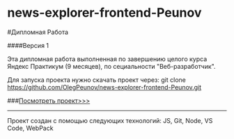 # news-explorer-frontend-Peunov

#Дипломная Работа

####Версия 1

Эта дипломная работа выполненная по завершению целого курса Яндекс Практикум (9 месяцев), по сециальности "Веб-разработчик".

Для запуска проекта нужно скачать проект через: git clone https://github.com/OlegPeunov/news-explorer-frontend-Peunov.git

###[Посмотреть проект>>>](https://olegpeunov.github.io/news-explorer-frontend-Peunov/)



***
Проект создан с помощью следующих технологий: JS, Git, Node, VS Code, WebPack
